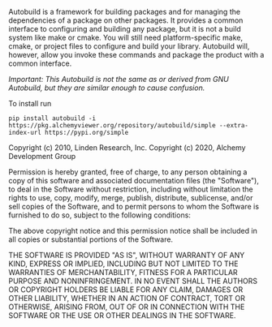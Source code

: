 Autobuild is a framework for building packages and for managing the
dependencies of a package on other packages. It provides a common
interface to configuring and building any package, but it is not a
build system like make or cmake. You will still need platform-specific
make, cmake, or project files to configure and build your
library. Autobuild will, however, allow you invoke these commands and
package the product with a common interface.

*Important: This Autobuild is not the same as or derived from GNU Autobuild, but they are similar enough to cause confusion.*

To install run

`pip install autobuild -i https://pkg.alchemyviewer.org/repository/autobuild/simple --extra-index-url https://pypi.org/simple`


Copyright (c) 2010, Linden Research, Inc.
Copyright (c) 2020, Alchemy Development Group

Permission is hereby granted, free of charge, to any person obtaining a copy
of this software and associated documentation files (the "Software"), to deal
in the Software without restriction, including without limitation the rights
to use, copy, modify, merge, publish, distribute, sublicense, and/or sell
copies of the Software, and to permit persons to whom the Software is
furnished to do so, subject to the following conditions:

The above copyright notice and this permission notice shall be included in
all copies or substantial portions of the Software.

THE SOFTWARE IS PROVIDED "AS IS", WITHOUT WARRANTY OF ANY KIND, EXPRESS OR
IMPLIED, INCLUDING BUT NOT LIMITED TO THE WARRANTIES OF MERCHANTABILITY,
FITNESS FOR A PARTICULAR PURPOSE AND NONINFRINGEMENT. IN NO EVENT SHALL THE
AUTHORS OR COPYRIGHT HOLDERS BE LIABLE FOR ANY CLAIM, DAMAGES OR OTHER
LIABILITY, WHETHER IN AN ACTION OF CONTRACT, TORT OR OTHERWISE, ARISING FROM,
OUT OF OR IN CONNECTION WITH THE SOFTWARE OR THE USE OR OTHER DEALINGS IN
THE SOFTWARE.
